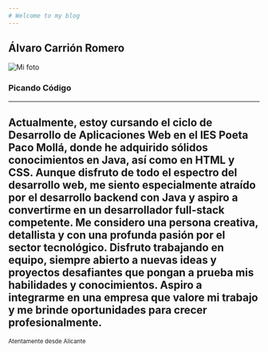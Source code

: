```yaml
---
# Welcome to my blog
---
```

## Álvaro Carrión Romero 
![Mi foto](./images/fotomia.)
### Picando Código
---
Actualmente, estoy cursando el ciclo de Desarrollo de Aplicaciones Web en el IES Poeta Paco Mollá, donde he adquirido sólidos conocimientos en Java, así como en HTML y CSS. Aunque disfruto de todo el espectro del desarrollo web, me siento especialmente atraído por el desarrollo backend con Java y aspiro a convertirme en un desarrollador full-stack competente.
Me considero una persona creativa, detallista y con una profunda pasión por el sector tecnológico. Disfruto trabajando en equipo, siempre abierto a nuevas ideas y proyectos desafiantes que pongan a prueba mis habilidades y conocimientos. Aspiro a integrarme en una empresa que valore mi trabajo y me brinde oportunidades para crecer profesionalmente.
---
<footer><small>Atentamente desde Alicante</small></footer>
